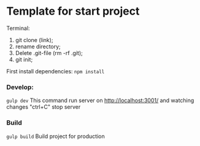 # Template for start project

Terminal:
1. git clone (link);
2. rename directory;
3. Delete .git-file (rm -rf .git);
4. git init;

First install dependencies:
```npm install```

### Develop:
```gulp dev```
This command run server on [http://localhost:3001/](http://localhost:3001/) and watching changes
"ctrl+C" stop server

### Build
```gulp build```
Build project for production
